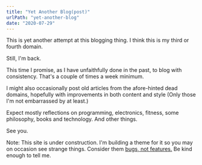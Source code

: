 ```yaml
---
title: "Yet Another Blog(post)"
urlPath: "yet-another-blog"
date: "2020-07-29"
---
```


This is yet another attempt at this blogging thing. I think this is my third or fourth domain.

Still, I'm back.

This time I promise, as I have unfaithfully done in the past, to blog with consistency. That's a couple of times a week minimum.

I might also occasionally post old articles from the afore-hinted dead domains, hopefully with improvements in both content and style (Only those I'm not embarrassed by at least.)

Expect mostly reflections on programming, electronics, fitness, some philosophy, books and technology. And other things.

See you.

Note: This site is under construction. I'm building a theme for it so you may on occasion see strange things. Consider them [bugs, not features.](https://en.wikipedia.org/wiki/Undocumented_feature) Be kind enough to tell me.
